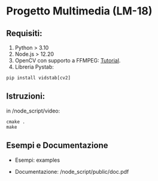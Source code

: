 # Progetto Multimedia (LM-18)

## Requisiti:
1. Python > 3.10
2. Node.js > 12.20
3. OpenCV con supporto a FFMPEG:
[Tutorial](https://medium.com/@vladakuc/compile-opencv-4-7-0-with-ffmpeg-5-compiled-from-the-source-in-ubuntu-434a0bde0ab6).
4. Libreria Pystab:
```
pip install vidstab[cv2]
```
## Istruzioni:
in /node_script/video:
```
cmake .
make
```
## Esempi e Documentazione
+ Esempi: examples
- Documentazione: /node_script/public/doc.pdf 

